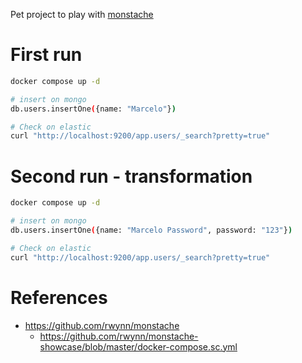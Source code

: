 Pet project to play with [monstache](https://github.com/rwynn/monstache)

# First run

```sh
docker compose up -d

# insert on mongo
db.users.insertOne({name: "Marcelo"})

# Check on elastic
curl "http://localhost:9200/app.users/_search?pretty=true"

```

# Second run - transformation

```sh
docker compose up -d

# insert on mongo
db.users.insertOne({name: "Marcelo Password", password: "123"})

# Check on elastic
curl "http://localhost:9200/app.users/_search?pretty=true"

```

# References

- https://github.com/rwynn/monstache
  - https://github.com/rwynn/monstache-showcase/blob/master/docker-compose.sc.yml
